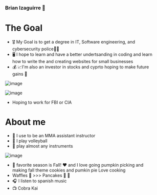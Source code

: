 ### Brian Izaguirre 👋

# **The Goal**
- 🎖 My Goal is to get a degree in IT, Software engineering, and cybersecurity police👮‍♀️ 
- 🖥 I hope to learn and have a better undertsanding in coding and learn how to write the and creating websites for small businesses 
-  💰 📈I'm also an investor in stocks and cyprto hoping to make future gains 💪 

  ![image](https://user-images.githubusercontent.com/113391772/189777221-3e811c08-ad9e-43a5-9f5a-10ad1e336877.png)


![image](https://user-images.githubusercontent.com/113391772/189780638-409be3b7-2efa-4647-b9cf-7804648d4883.png)
- Hoping to work for FBI or CIA


# **About me**
- 🥋 I use to be an MMA assistant instructor 
- 🏐 I play volleyball
- 🎸 play almost any instruments
 
 ![image](https://user-images.githubusercontent.com/113391772/189781393-943585b4-1d90-4260-8e92-a26e8eb03a5b.png)
- 🍁 favorite season is Fall! ❤️ and I love going pumpkin picking and making fall theme cookies and pumkin pie Love cooking 
- Waffles 🧇 >>> Pancakes 🥞 🤮 
- 🎧 I listen to spanish music
- 📺 Cobra Kai


